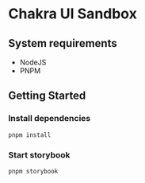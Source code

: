 # Chakra UI Sandbox

## System requirements

- NodeJS
- PNPM

## Getting Started

### Install dependencies

`pnpm install`

### Start storybook

`pnpm storybook`
